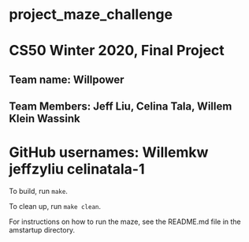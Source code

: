 # project_maze_challenge
# CS50 Winter 2020, Final Project

## Team name: Willpower

## Team Members: Jeff Liu, Celina Tala, Willem Klein Wassink

GitHub usernames: Willemkw jeffzyliu celinatala-1
=======

To build, run `make`.

To clean up, run `make clean`.

For instructions on how to run the maze, see the README.md file in the amstartup directory.